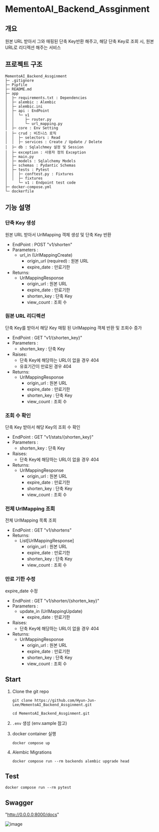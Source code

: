 # MementoAI_Backend_Assginment

## 개요

원본 URL 받아서 그와 매핑된 단축 Key반환 해주고, 해당 단축 Key로 조회 시, 원본 URL로 리디렉션 해주는 서비스

## 프로젝트 구조

```
MementoAI_Backend_Assginment
├─ .gitignore
├─ Pipfile
├─ README.md
├─ app
│  ├─ requirements.txt : Dependencies
│  ├─ alembic : Alembic
│  ├─ alembic.ini
│  ├─ api : EndPoint
│  │  └─ v1
│  │     ├─ router.py
│  │     └─ url_mapping.py
│  ├─ core : Env Setting
│  ├─ crud : 비즈니스 로직
│  │  ├─ selectors : Read
│  │  ├─ services : Create / Update / Delete
│  ├─ db : Sqlalchmey 설정 및 Session
│  ├─ exception : 사용자 정의 Exception
│  ├─ main.py
│  ├─ models : Sqlalchemy Models
│  ├─ schemas : Pydantic Schemas
│  ├─ tests : Pytest
│  │  ├─ conftest.py : Fixtures
│  │  ├─ fixtures
│     └─ v1 : Endpoint test code
├─ docker-compose.yml
└─ dockerfile
```

## 기능 설명

### 단축 Key 생성

원본 URL 받아서 UrlMapping 객체 생성 및 단축 Key 반환

- EndPoint : POST "v1/shorten"
- Parameters : 
    - url_in (UrlMappingCreate)
        - origin_url (required) : 원본 URL
        - expire_date : 만료기한
- Returns:
    - UrlMappingResponse
        - origin_url : 원본 URL
        - expire_date : 만료기한
        - shorten_key : 단축 Key
        - view_count : 조회 수

### 원본 URL 리디렉션

단축 Key를 받아서 해당 Key 매핑 된 UrlMapping 객체 반환 및 조회수 증가

- EndPoint : GET "v1/{shorten_key}"
- Parameters : 
    - shorten_key : 단축 Key
- Raises:
    - 단축 Key에 해당하는 URL이 없을 경우 404
    - 유효기간이 만료된 경우 404
- Returns:
    - UrlMappingResponse
        - origin_url : 원본 URL
        - expire_date : 만료기한
        - shorten_key : 단축 Key
        - view_count : 조회 수


### 조회 수 확인

단축 Key 받아서 해당 Key의 조회 수 확인

- EndPoint : GET "v1/stats/{shorten_key}"
- Parameters : 
    - shorten_key : 단축 Key
- Raises:
    - 단축 Key에 해당하는 URL이 없을 경우 404
- Returns:
    - UrlMappingResponse
        - origin_url : 원본 URL
        - expire_date : 만료기한
        - shorten_key : 단축 Key
        - view_count : 조회 수


### 전체 UrlMapping 조회

전체 UrlMapping 목록 조회

- EndPoint : GET "v1/shortens"
- Returns:
    - List[UrlMappingResponse]
        - origin_url : 원본 URL
        - expire_date : 만료기한
        - shorten_key : 단축 Key
        - view_count : 조회 수

### 만료 기한 수정

expire_date 수정

- EndPoint : GET "v1/shorten/{shorten_key}"
- Parameters : 
    - update_in (UrlMappingUpdate)
        - expire_date : 만료기한
- Raises:
    - 단축 Key에 해당하는 URL이 없을 경우 404
- Returns:
    - UrlMappingResponse
        - origin_url : 원본 URL
        - expire_date : 만료기한
        - shorten_key : 단축 Key
        - view_count : 조회 수

## Start

1. Clone the git repo

    ```
    git clone https://github.com/Hyun-Jun-Lee/MementoAI_Backend_Assginment.git
    ```
    
    ```
    cd MementoAI_Backend_Assginment.git
    ```

2. `.env` 생성 (env.sample 참고)

3. docker container 실행

    ```
    docker compose up
    ```

4. Alembic Migrations

    ```
    docker compose run --rm backends alembic upgrade head
    ```

## Test

```
docker compose run --rm pytest
```

## Swagger

"http://0.0.0.0:8000/docs"

![image](https://github.com/Hyun-Jun-Lee/MementoAI_Backend_Assginment/assets/76996686/a4a561f4-72af-4adb-9de9-4cac34b8f323)
